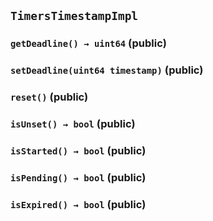 ## `TimersTimestampImpl`






### `getDeadline() → uint64` (public)





### `setDeadline(uint64 timestamp)` (public)





### `reset()` (public)





### `isUnset() → bool` (public)





### `isStarted() → bool` (public)





### `isPending() → bool` (public)





### `isExpired() → bool` (public)








